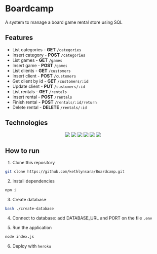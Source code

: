 # Boardcamp

A system to manage a board game rental store using SQL

## Features

- List categories - **GET** `/categories`
- Insert category - **POST** `/categories`
- List games - **GET** `/games`
- Insert game - **POST** `/games`
- List clients - **GET** `/customers`
- Insert client - **POST** `/customers`
- Get client by id - **GET** `/customers/:id`
- Update client - **PUT** `/customers/:id`
- List rentals - **GET** `/rentals`
- Insert rental - **POST** `/rentals`
- Finish rental - **POST** `/rentals/:id/return`
- Delete rental - **DELETE** `/rentals/:id`

## Technologies

<div align="center">
	<img src="https://img.shields.io/badge/Node.js-339933?style=for-the-badge&logo=nodedotjs&logoColor=white" >
	<img src="https://img.shields.io/badge/npm-CB3837?style=for-the-badge&logo=npm&logoColor=white" >
	<img src="https://img.shields.io/badge/JavaScript-323330?style=for-the-badge&logo=javascript&logoColor=F7DF1E" >
	<img src="https://img.shields.io/badge/Express.js-000000?style=for-the-badge&logo=express&logoColor=white" >
	<img src="https://img.shields.io/badge/PostgreSQL-316192?style=for-the-badge&logo=postgresql&logoColor=white" >
	<img src="https://img.shields.io/badge/Heroku-430098?style=for-the-badge&logo=heroku&logoColor=white" >
</div>

## How to run

1. Clone this repository
```bash
git clone https://github.com/kethlynsara/Boardcamp.git
```
2. Install dependencies
```bash
npm i
```
3. Create database
```bash
bash ./create-database
```
4. Connect to database: add DATABASE_URL and PORT on the file `.env`

5. Run the application
```bash
node index.js
```
6. Deploy with `heroku`
